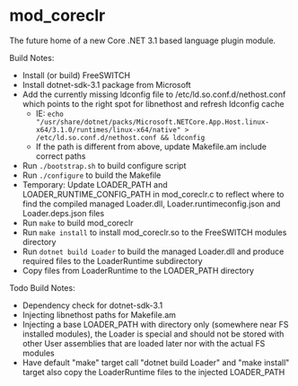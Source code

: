 # mod_coreclr

The future home of a new Core .NET 3.1 based language plugin module.


Build Notes:

- Install (or build) FreeSWITCH
- Install dotnet-sdk-3.1 package from Microsoft
- Add the currently missing ldconfig file to /etc/ld.so.conf.d/nethost.conf which points to the right spot for libnethost and refresh ldconfig cache
  - IE: ```echo "/usr/share/dotnet/packs/Microsoft.NETCore.App.Host.linux-x64/3.1.0/runtimes/linux-x64/native" > /etc/ld.so.conf.d/nethost.conf && ldconfig```
  - If the path is different from above, update Makefile.am include correct paths
- Run ```./bootstrap.sh``` to build configure script
- Run ```./configure``` to build the Makefile
- Temporary: Update LOADER_PATH and LOADER_RUNTIME_CONFIG_PATH in mod_coreclr.c to reflect where to find the compiled managed Loader.dll, Loader.runtimeconfig.json and Loader.deps.json files
- Run ```make``` to build mod_coreclr
- Run ```make install``` to install mod_coreclr.so to the FreeSWITCH modules directory
- Run ```dotnet build Loader``` to build the managed Loader.dll and produce required files to the LoaderRuntime subdirectory
- Copy files from LoaderRuntime to the LOADER_PATH directory

Todo Build Notes:

- Dependency check for dotnet-sdk-3.1
- Injecting libnethost paths for Makefile.am
- Injecting a base LOADER_PATH with directory only (somewhere near FS installed modules), the Loader is special and should not be stored with other User assemblies that are loaded later nor with the actual FS modules
- Have default "make" target call "dotnet build Loader" and "make install" target also copy the LoaderRuntime files to the injected LOADER_PATH
